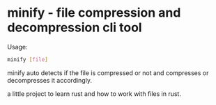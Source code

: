 # minify - file compression and decompression cli tool

Usage:

```bash
minify [file]
```

minify auto detects if the file is compressed or not and compresses or decompresses it accordingly.

a little project to learn rust and how to work with files in rust.
